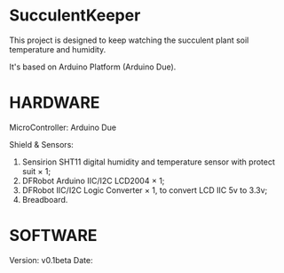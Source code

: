 SucculentKeeper
===============

This project is designed to keep watching the succulent plant soil temperature and humidity.

It's based on Arduino Platform (Arduino Due). 

HARDWARE
========
MicroController:
Arduino Due

Shield & Sensors:
1. Sensirion SHT11 digital humidity and temperature sensor with protect suit × 1;
2. DFRobot Arduino IIC/I2C LCD2004 × 1;
3. DFRobot IIC/I2C Logic Converter × 1, to convert LCD IIC 5v to 3.3v;
4. Breadboard.

SOFTWARE
========
Version: v0.1beta
Date: 
